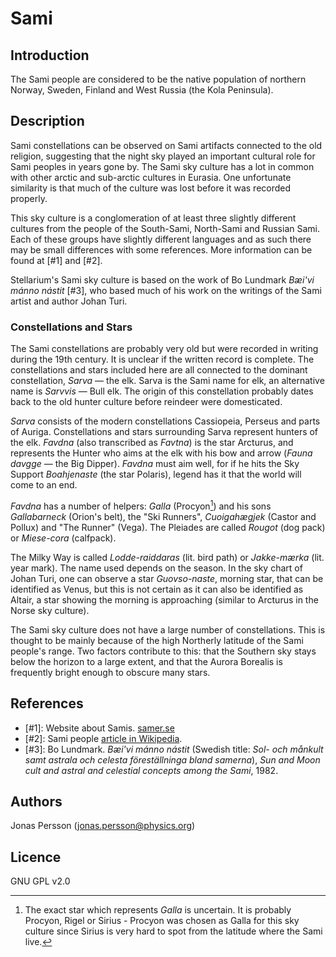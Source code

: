 # Sami

## Introduction

The Sami people are considered to be the native population of northern Norway, Sweden, Finland and West Russia (the Kola Peninsula).

## Description

Sami constellations can be observed on Sami artifacts connected to the old religion, suggesting that the night sky played an important cultural role for Sami peoples in years gone by. The Sami sky culture has a lot in common with other arctic and sub-arctic cultures in Eurasia. One unfortunate similarity is that much of the culture was lost before it was recorded properly.

This sky culture is a conglomeration of at least three slightly different cultures from the people of the South-Sami, North-Sami and Russian Sami. Each of these groups have slightly different languages and as such there may be small differences with some references. More information can be found at [#1] and [#2].

Stellarium's Sami sky culture is based on the work of Bo Lundmark *Bæi'vi mánno nástit* [#3], who based much of his work on the writings of the Sami artist and author Johan Turi.

### Constellations and Stars

The Sami constellations are probably very old but were recorded in writing during the 19th century. It is unclear if the written record is complete. The constellations and stars included here are all connected to the dominant constellation, _Sarva_ — the elk. Sarva is the Sami name for elk, an alternative name is _Sarvvis_ — Bull elk. The origin of this constellation probably dates back to the old hunter culture before reindeer were domesticated.

_Sarva_ consists of the modern constellations Cassiopeia, Perseus and parts of Auriga. Constellations and stars surrounding Sarva represent hunters of the elk. _Favdna_ (also transcribed as _Favtna_) is the star Arcturus, and represents the Hunter who aims at the elk with his bow and arrow (_Fauna davgge_ — the Big Dipper). _Favdna_ must aim well, for if he hits the Sky Support _Boahjenaste_ (the star Polaris), legend has it that the world will come to an end.

_Favdna_ has a number of helpers: _Galla_ (Procyon[^1]) and his sons _Gallabarneck_ (Orion's belt), the "Ski Runners", _Cuoigahægjek_ (Castor and Pollux) and "The Runner" (Vega). The Pleiades are called _Rougot_ (dog pack) or _Miese-cora_ (calfpack).

The Milky Way is called _Lodde-raiddaras_ (lit. bird path) or _Jakke-mærka_ (lit. year mark). The name used depends on the season. In the sky chart of Johan Turi, one can observe a star _Guovso-naste_, morning star, that can be identified as Venus, but this is not certain as it can also be identified as Altair, a star showing the morning is approaching (similar to Arcturus in the Norse sky culture).

The Sami sky culture does not have a large number of constellations. This is thought to be mainly because of the high Northerly latitude of the Sami people's range. Two factors contribute to this: that the Southern sky stays below the horizon to a large extent, and that the Aurora Borealis is frequently bright enough to obscure many stars.

[^1]: The exact star which represents _Galla_ is uncertain. It is probably Procyon, Rigel or Sirius - Procyon was chosen as Galla for this sky culture since Sirius is very hard to spot from the latitude where the Sami live.

## References

- [#1]: Website about Samis. [samer.se](http://samer.se/english)
- [#2]: Sami people [article in Wikipedia](http://en.wikipedia.org/wiki/Sami_people).
- [#3]: Bo Lundmark. *Bæi'vi mánno nástit* (Swedish title: *Sol- och månkult samt astrala och celesta föreställninga bland samerna*), *Sun and Moon cult and astral and celestial concepts among the Sami*, 1982.

## Authors

Jonas Persson (jonas.persson@physics.org)

## Licence

GNU GPL v2.0
